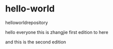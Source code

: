 # hello-world
helloworldrepository

hello everyone this is zhangjie
first edition to here

and this is the second edition
